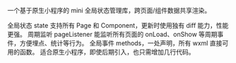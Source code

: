 一个基于原生小程序的 mini 全局状态管理库，跨页面/组件数据共享渲染。

全局状态 state 支持所有 Page 和 Component，更新时使用独有 diff 能力，性能更强。
周期监听 pageListener 能监听所有页面的 onLoad、onShow 等周期事件，方便埋点、统计等行为。
全局事件 methods，一处声明，所有 wxml 直接可用的函数。
适合原生小程序，即使后期引入，也只需增加几行代码。